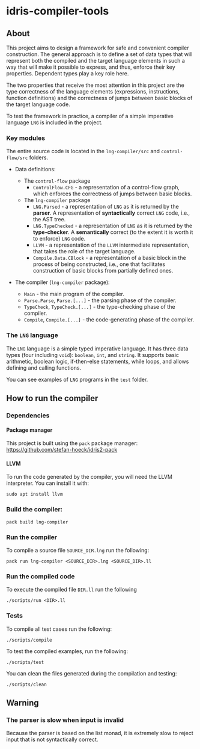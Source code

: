 # idris-compiler-tools

## About

This project aims to design a framework for safe and convenient compiler construction.
The general approach is to define a set of data types that will represent
both the compiled and the target language elements in such a way
that will make it possible to express, and thus, enforce their key properties.
Dependent types play a key role here.

The two properties that receive the most attention in this project are
the type correctness of the language elements (expressions, instructions, function definitions)
and the correctness of jumps between basic blocks of the target language code.

To test the framework in practice, a compiler of a simple imperative language `LNG` is included in the project.

### Key modules
The entire source code is located in the `lng-compiler/src` and `control-flow/src` folders.

- Data definitions:
  - The `control-flow` package
    - `ControlFlow.CFG` - a representation of a control-flow graph,
      which enforces the correctness of jumps between basic blocks.
  - The `lng-compiler` package
    - `LNG.Parsed` - a representation of `LNG` as it is returned by the **parser**.
      A representation of **syntactically** correct `LNG` code, i.e., the AST tree.
    - `LNG.TypeChecked` - a representation of `LNG` as it is returned by the **type-checker**.
      A **semantically** correct (to the extent it is worth it to enforce) `LNG` code.
    - `LLVM` - a representation of the `LLVM` intermediate representation,
      that takes the role of the target language.
    - `Compile.Data.CBlock` - a representation of a basic block in the process of being constructed,
      i.e., one that facilitates construction of basic blocks from partially defined ones.

- The compiler (`lng-compiler` package):
  - `Main` - the main program of the compiler.
  - `Parse.Parse`, `Parse.[...]` - the parsing phase of the compiler.
  - `TypeCheck`, `TypeCheck.[...]` - the type-checking phase of the compiler.
  - `Compile`, `Compile.[...]` - the code-generating phase of the compiler.

### The `LNG` language

The `LNG` language is a simple typed imperative language.
It has three data types (four including `void`): `boolean`, `int`, and `string`.
It supports basic arithmetic, boolean logic, if-then-else statements, while loops,
and allows defining and calling functions.

You can see examples of `LNG` programs in the `test` folder.

## How to run the compiler

### Dependencies

#### Package manager
This project is built using the `pack` package manager:
https://github.com/stefan-hoeck/idris2-pack

#### LLVM
To run the code generated by the compiler, you will need the LLVM interpreter. You can install it with:
```
sudo apt install llvm
```

### Build the compiler:
```
pack build lng-compiler
```

### Run the compiler
To compile a source file `SOURCE_DIR.lng` run the following:
```
pack run lng-compiler <SOURCE_DIR>.lng <SOURCE_DIR>.ll
```

### Run the compiled code
To execute the compiled file `DIR.ll` run the following
```
./scripts/run <DIR>.ll
```

### Tests
To compile all test cases run the following:
```
./scripts/compile
```

To test the compiled examples, run the following:
```
./scripts/test
```

You can clean the files generated during the compilation and testing:
```
./scripts/clean
```

## Warning

### The parser is slow when input is invalid

Because the parser is based on the list monad,
it is extremely slow to reject input that is not syntactically correct.
